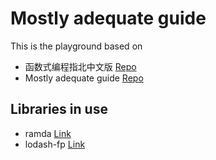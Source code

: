 # Mostly adequate guide

This is the playground based on 
- 函数式编程指北中文版 [Repo](https://github.com/llh911001/mostly-adequate-guide-chinese)
- Mostly adequate guide [Repo](https://github.com/MostlyAdequate/mostly-adequate-guide)


## Libraries in use

- ramda [Link](https://ramdajs.com/) 
- lodash-fp [Link](https://github.com/lodash/lodash/wiki/FP-Guide)

